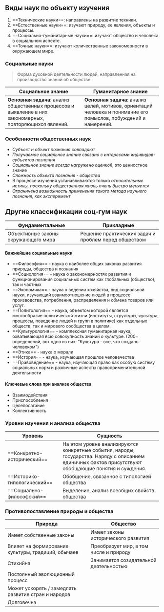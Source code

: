## Виды наук по объекту изучения
1. ==Технические науки==: направлены на развитие техники.
2. ==Естественные науки==: изучают природу, ее явления, объекты и процессы.
3. ==Социально-гуманитарные науки==: изучают общество и человека в социальном аспекте.
4. ==Точные науки==: изучают количественные закономерности в окружающем мире.

### Социальные науки
> Форма духовной деятельности людей, направленная на производство знаний об обществе.

| Социальное знание                                                                                         | Гуманитарное знание                                                                                               |
| --------------------------------------------------------------------------------------------------------- | ----------------------------------------------------------------------------------------------------------------- |
| **Основная задача**: анализ общественных процессов и выявление в них закономерных, повторяющихся явлений. | **Основная задача**: анализ целей, мотивов, ориентаций человека и понимание его помыслов, побуждений и намерений. |
### Особенности общественных наук
- *Субъект и объект познания совпадают*
- *Получаемое социальное знание связано с интересами индивидов-субъектов познания*
- *Социальное знание всегда нагружено оценкой*, это ценностное знание
- *Сложность объекта познания - общества*
- В процессе изучения устанавливаются только *относительные истины, поскольку общественная жизнь очень быстро меняется*
- *Ограничена возможность применения такого метода научного познания, как эксперимент*

## Другие классификации соц-гум наук

| Фундаментальные                     | Прикладные                                           |
| ----------------------------------- | ---------------------------------------------------- |
| Объективные законы окружающего мира | Решение практических задач и проблем перед обществом |
#### Важнейшие социальные науки

- ==Философия== - наука о наиболее общих законах развития природы, общества и познания
- ==Социология== - наука о закономерностях развития и функционирования социальных систем как глобальных (общество), так и частных
- ==Экономика== - наука о ведении хозяйства, вид социальной науки, изучающий взаимоотношение людей в процессе производства, потребления, распределения и обмена товаров или услуг.
- ==Политология== - наука, объектом которой является многообразие политической жизни (институты, структуры, культура, процессы, поведение людей и групп в политике) как отдельных обществ, так и мирового сообщества в целом.
- ==Культурология== - комплексная гуманитарная наука, охватывающая всю совокупность знаний о культуре. (200+ определений, вот одно из них: "Культура - все, что создано человеком")
- ==Этика== - наука о морали
- ==История== - наука, изучающая прошлое человечества
- ==Правоведение== - наука, изучающая право как особую систему социальных норм и различные аспекты правоприменительной деятельности

#### Ключевые слова при анализе общества
- Взаимодействия
- Приспособления
- Целеполагание
- Коллективность

### Уровни изучения и анализа общества

| Уровень                     | Сущность                                                                                                                                              |
| --------------------------- | ----------------------------------------------------------------------------------------------------------------------------------------------------- |
| ==Конкретно-исторический==  | На этом уровне анализируются конкретные события, народы, государства. Наряду с описанием единичных фактов присутствуют обобщающие понятия и суждения. |
| ==Историко-типологический== | Обобщение, связанное с типологией общества                                                                                                            |
| ==Социально-философский==   | Выделение, анализ всеобщих свойств общества                                                                                                           |

### Противопоставление природы и общества

| Природа                                             | Общество                               |
| --------------------------------------------------- | -------------------------------------- |
| Имеет собственные законы                            | Имеет законы исторического развития    |
| Влияет на формирование культуры, традиций, обычаев  | Преобразует мир, в том числе и природу |
| Стихийна                                            | Занимается созидательной деятельностью |
| Постоянный эволюционный процесс                     |                                        |
| Может ускорять / замедлять развитие стран и народов |                                        |
| Долговечна                                          |                                        |
 